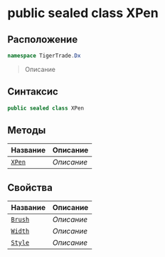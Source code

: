 
# public sealed class XPen
## Расположение
```csharp
namespace TigerTrade.Dx
```



> Описание

## Синтаксис
```csharp
public sealed class XPen
```


## Методы
| Название | Описание |
| --- | --- |
| [`XPen`](./XPen.cs/Методы/XPen.md) | *Описание* |

## Свойства
| Название | Описание |
| --- | --- |
| [`Brush`](./XPen.cs/Свойства/Brush.md) | *Описание* |
| [`Width`](./XPen.cs/Свойства/Width.md) | *Описание* |
| [`Style`](./XPen.cs/Свойства/Style.md) | *Описание* |



